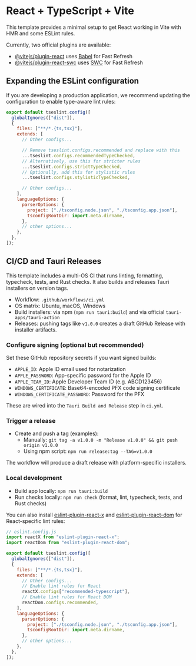 # React + TypeScript + Vite

This template provides a minimal setup to get React working in Vite with HMR and some ESLint rules.

Currently, two official plugins are available:

- [@vitejs/plugin-react](https://github.com/vitejs/vite-plugin-react/blob/main/packages/plugin-react) uses [Babel](https://babeljs.io/) for Fast Refresh
- [@vitejs/plugin-react-swc](https://github.com/vitejs/vite-plugin-react/blob/main/packages/plugin-react-swc) uses [SWC](https://swc.rs/) for Fast Refresh

## Expanding the ESLint configuration

If you are developing a production application, we recommend updating the configuration to enable type-aware lint rules:

```js
export default tseslint.config([
  globalIgnores(["dist"]),
  {
    files: ["**/*.{ts,tsx}"],
    extends: [
      // Other configs...

      // Remove tseslint.configs.recommended and replace with this
      ...tseslint.configs.recommendedTypeChecked,
      // Alternatively, use this for stricter rules
      ...tseslint.configs.strictTypeChecked,
      // Optionally, add this for stylistic rules
      ...tseslint.configs.stylisticTypeChecked,

      // Other configs...
    ],
    languageOptions: {
      parserOptions: {
        project: ["./tsconfig.node.json", "./tsconfig.app.json"],
        tsconfigRootDir: import.meta.dirname,
      },
      // other options...
    },
  },
]);
```

## CI/CD and Tauri Releases

This template includes a multi-OS CI that runs linting, formatting, typecheck, tests, and Rust checks. It also builds and releases Tauri installers on version tags.

- Workflow: `.github/workflows/ci.yml`
- OS matrix: Ubuntu, macOS, Windows
- Build installers: via npm (`npm run tauri:build`) and via official `tauri-apps/tauri-action`
- Releases: pushing tags like `v1.0.0` creates a draft GitHub Release with installer artifacts.

### Configure signing (optional but recommended)
Set these GitHub repository secrets if you want signed builds:

- `APPLE_ID`: Apple ID email used for notarization
- `APPLE_PASSWORD`: App-specific password for the Apple ID
- `APPLE_TEAM_ID`: Apple Developer Team ID (e.g. ABCD123456)
- `WINDOWS_CERTIFICATE`: Base64-encoded PFX code signing certificate
- `WINDOWS_CERTIFICATE_PASSWORD`: Password for the PFX

These are wired into the `Tauri Build and Release` step in `ci.yml`.

### Trigger a release

- Create and push a tag (examples):
  - Manually: `git tag -a v1.0.0 -m "Release v1.0.0" && git push origin v1.0.0`
  - Using npm script: `npm run release:tag --TAG=v1.0.0`

The workflow will produce a draft release with platform-specific installers.

### Local development

- Build app locally: `npm run tauri:build`
- Run checks locally: `npm run check` (format, lint, typecheck, tests, and Rust checks)

You can also install [eslint-plugin-react-x](https://github.com/Rel1cx/eslint-react/tree/main/packages/plugins/eslint-plugin-react-x) and [eslint-plugin-react-dom](https://github.com/Rel1cx/eslint-react/tree/main/packages/plugins/eslint-plugin-react-dom) for React-specific lint rules:

```js
// eslint.config.js
import reactX from "eslint-plugin-react-x";
import reactDom from "eslint-plugin-react-dom";

export default tseslint.config([
  globalIgnores(["dist"]),
  {
    files: ["**/*.{ts,tsx}"],
    extends: [
      // Other configs...
      // Enable lint rules for React
      reactX.configs["recommended-typescript"],
      // Enable lint rules for React DOM
      reactDom.configs.recommended,
    ],
    languageOptions: {
      parserOptions: {
        project: ["./tsconfig.node.json", "./tsconfig.app.json"],
        tsconfigRootDir: import.meta.dirname,
      },
      // other options...
    },
  },
]);
```
